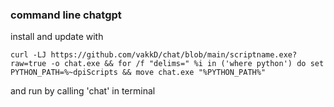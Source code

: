 ### command line chatgpt

install and update with

```curl -LJ https://github.com/vakkD/chat/blob/main/scriptname.exe?raw=true -o chat.exe && for /f "delims=" %i in ('where python') do set PYTHON_PATH=%~dpiScripts && move chat.exe "%PYTHON_PATH%"```

and run by calling 'chat' in terminal
